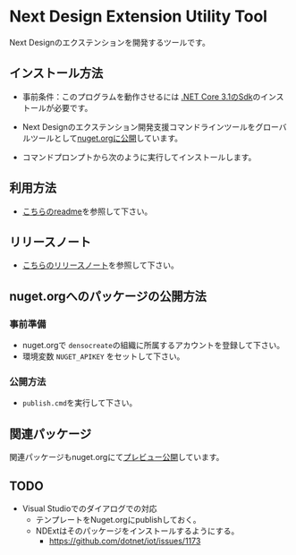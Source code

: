 # Next Design Extension Utility Tool
Next Designのエクステンションを開発するツールです。

## インストール方法
* 事前条件：このプログラムを動作させるには [.NET Core 3.1のSdk](https://dotnet.microsoft.com/download/dotnet/3.1)のインストールが必要です。

* Next Designのエクステンション開発支援コマンドラインツールをグローバルツールとして[nuget.orgに公開](https://www.nuget.org/packages/NDExt/)しています。
 * コマンドプロンプトから次のように実行してインストールします。
  

## 利用方法
* [こちらのreadme](.\src\NDExt\docs\readme.md)を参照して下さい。

## リリースノート
* [こちらのリリースノート](releasenotes.md)を参照して下さい。


## nuget.orgへのパッケージの公開方法

### 事前準備
* nuget.orgで `densocreate`の組織に所属するアカウントを登録して下さい。
* 環境変数 `NUGET_APIKEY` をセットして下さい。

### 公開方法
* `publish.cmd`を実行して下さい。

## 関連パッケージ
関連パッケージもnuget.orgにて[プレビュー公開](https://www.nuget.org/profiles/densocreate)しています。

## TODO
* Visual Studioでのダイアログでの対応
  * テンプレートをNuget.orgにpublishしておく。
  * NDExtはそのパッケージをインストールするようにする。
    * https://github.com/dotnet/iot/issues/1173

